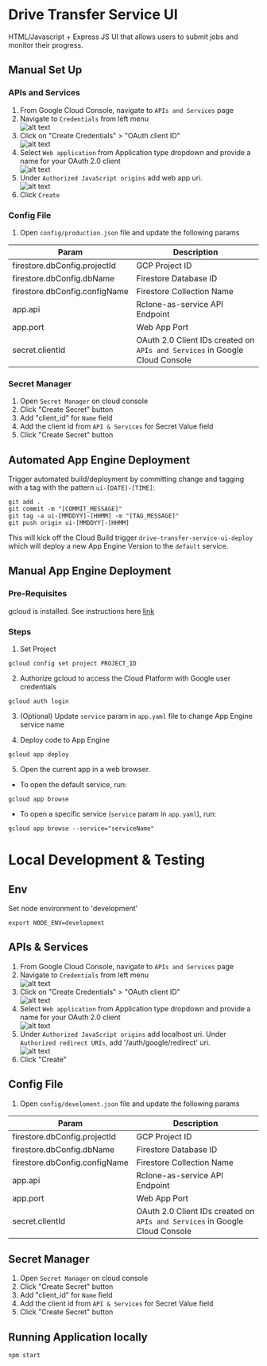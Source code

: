 # Drive Transfer Service UI
HTML/Javascript + Express JS UI that allows users to submit jobs and monitor their progress.

## Manual Set Up
### APIs and Services
1) From Google Cloud Console, navigate to `APIs and Services` page
2) Navigate to `Credentials` from left menu <br/>
![alt text](<img/apisservices.png>)
3) Click on "Create Credentials" > "OAuth client ID" <br/>
![alt text](<img/createcredentials.png>)
4) Select `Web application` from Application type dropdown and provide a name for your OAuth 2.0 client <br/>
![alt text](<img/createoauthclientid2.png>)
5) Under `Authorized JavaScript origins` add web app uri. <br/> 
![alt text](<img/authorizedjsoriginsandredirecturis2.png>)
6) Click `Create`

### Config File
1) Open `config/production.json` file and update the following params

| Param | Description |
| -- | -- |
| firestore.dbConfig.projectId | GCP Project ID |
| firestore.dbConfig.dbName | Firestore Database ID |
| firestore.dbConfig.configName | Firestore Collection Name |
| app.api | Rclone-as-service API Endpoint |
| app.port | Web App Port |
| secret.clientId | OAuth 2.0 Client IDs created on `APIs and Services` in Google Cloud Console |

### Secret Manager
1) Open `Secret Manager` on cloud console
2) Click "Create Secret" button
3) Add "client_id" for `Name` field
4) Add the client id from `API & Services` for Secret Value field
5) Click "Create Secret" button

## Automated App Engine Deployment
Trigger automated build/deployment by committing change and tagging with a tag with the pattern `ui-[DATE]-[TIME]`:
```
git add .
git commit -m "[COMMIT_MESSAGE]"
git tag -a ui-[MMDDYY]-[HHMM] -m "[TAG_MESSAGE]"
git push origin ui-[MMDDYY]-[HHMM]
```

This will kick off the Cloud Build trigger `drive-transfer-service-ui-deploy` which will deploy a new App Engine Version to the `default` service.

## Manual App Engine Deployment
### Pre-Requisites
gcloud is installed. See instructions here [link](https://cloud.google.com/sdk/docs/install)

### Steps

1) Set Project
```
gcloud config set project PROJECT_ID
```

2) Authorize gcloud to access the Cloud Platform with Google user credentials
```
gcloud auth login
```

3) (Optional) Update `service` param in `app.yaml` file to change App Engine service name

4) Deploy code to App Engine
```
gcloud app deploy
```

5) Open the current app in a web browser. 
- To open the default service, run:
```
gcloud app browse
```
- To open a specific service (`service` param in `app.yaml`), run:
```
gcloud app browse --service="serviceName"
```


# Local Development & Testing
## Env 
Set node environment to 'development'
```
export NODE_ENV=development
```
## APIs & Services
1) From Google Cloud Console, navigate to `APIs and Services` page
2) Navigate to `Credentials` from left menu <br/>
![alt text](<img/apisservices.png>)
3) Click on "Create Credentials" > "OAuth client ID" <br/>
![alt text](<img/createcredentials.png>)
4) Select `Web application` from Application type dropdown and provide a name for your OAuth 2.0 client <br/>
![alt text](<img/createoauthclientid.png>)
5) Under `Authorized JavaScript origins` add localhost uri.  Under `Authorized redirect URIs`, add '/auth/google/redirect' uri. <br/>
![alt text](<img/authorizedjsoriginsandredirecturis.png>)
6) Click "Create"

## Config File
1) Open `config/develoment.json` file and update the following params

| Param | Description |
| -- | -- |
| firestore.dbConfig.projectId | GCP Project ID |
| firestore.dbConfig.dbName | Firestore Database ID |
| firestore.dbConfig.configName | Firestore Collection Name |
| app.api | Rclone-as-service API Endpoint |
| app.port | Web App Port |
| secret.clientId | OAuth 2.0 Client IDs created on `APIs and Services` in Google Cloud Console |


## Secret Manager
1) Open `Secret Manager` on cloud console
2) Click "Create Secret" button
3) Add "client_id" for `Name` field
4) Add the client id from `API & Services` for Secret Value field
5) Click "Create Secret" button


## Running Application locally
```
npm start
```